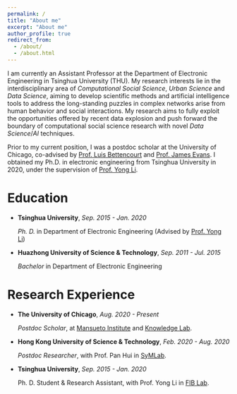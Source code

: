 ```yaml
---
permalink: /
title: "About me"
excerpt: "About me"
author_profile: true
redirect_from: 
  - /about/
  - /about.html
---
```


I am currently an Assistant Professor at the Department of Electronic Engineering in Tsinghua University (THU). My research interests lie in the interdisciplinary area of *Computational Social Science*, *Urban Science* and *Data Science*, aiming to develop scientific methods and artificial intelligence tools to address the long-standing puzzles in complex networks arise from human behavior and social interactions. My research aims to fully exploit the opportunities offered by recent data explosion and push forward the boundary of computational social science research with novel *Data Science*/*AI* techniques. 

Prior to my current position, I was a postdoc scholar at the University of Chicago, co-advised by [Prof. Luis Bettencourt](https://voices.uchicago.edu/luisbettencourt/) and [Prof. James Evans](https://sociology.uchicago.edu/directory/james-evans). I obtained my Ph.D. in electronic engineering from Tsinghua University in 2020, under the supervision of [Prof. Yong Li](http://fi.ee.tsinghua.edu.cn/~liyong/).





# Education

- **Tsinghua University**, *Sep. 2015 - Jan. 2020*

  *Ph. D.* in Department of Electronic Engineering (Advised by [Prof. Yong Li](http://fi.ee.tsinghua.edu.cn/~liyong/))

- **Huazhong University of Science & Technology**, *Sep. 2011 - Jul. 2015*

  *Bachelor* in Department of Electronic Engineering

  

# Research Experience

- **The University of Chicago**, *Aug. 2020 - Present*

  *Postdoc Scholar*, at [Mansueto Institute](https://miurban.uchicago.edu/) and [Knowledge Lab](https://www.knowledgelab.org/).

- **Hong Kong University of Science & Technology**, *Feb. 2020 - Aug. 2020*

  *Postdoc Researcher*, with Prof. Pan Hui in [SyMLab](https://www.cse.ust.hk/~panhui/).

- **Tsinghua University**, *Sep. 2015 - Jan. 2020*

  Ph. D. Student & Research  Assistant, with Prof. Yong Li in [FIB Lab](http://fi.ee.tsinghua.edu.cn/).

